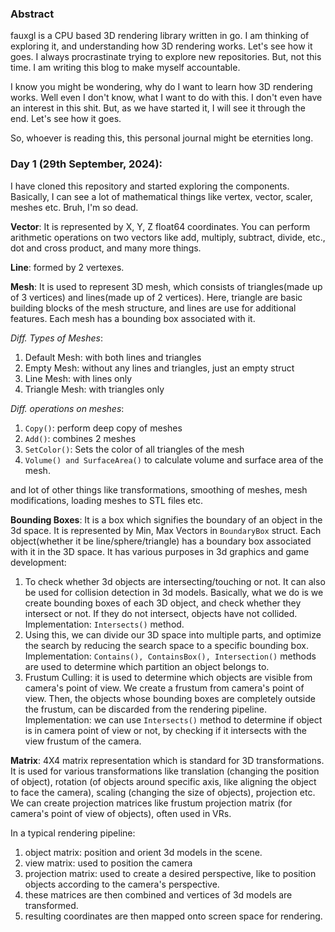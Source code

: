 ### Abstract

fauxgl is a CPU based 3D rendering library written in go. I am thinking of exploring it, and understanding how 3D rendering works. Let's see how it goes.
I always procrastinate trying to explore new repositories. But, not this time. 
I am writing this blog to make myself accountable.

I know you might be wondering, why do I want to learn how 3D rendering works. Well even I don't know, what I want to do with this. I don't even have an interest in this shit. But, as we have started it, I will see it through the end. Let's see how it goes. 

So, whoever is reading this, this personal journal might be eternities long. 

### Day 1 (29th September, 2024): 
I have cloned this repository and started exploring the components. Basically, I can see a lot of mathematical things like vertex, vector, scaler, meshes etc. Bruh, I'm so dead.

**Vector**: 
It is represented by X, Y, Z float64 coordinates. You can perform arithmetic operations on two vectors like add, multiply, subtract, divide, etc., dot and cross product, and many more things.

**Line**: 
formed by 2 vertexes. 

**Mesh**: 
It is used to represent 3D mesh, which consists of triangles(made up of 3 vertices) and lines(made up of 2 vertices). Here, triangle are basic building blocks of the mesh structure, and lines are use for additional features. Each mesh has a bounding box associated with it.

*Diff. Types of Meshes*: 
1. Default Mesh: with both lines and triangles
2. Empty Mesh: without any lines and triangles, just an empty struct
3. Line Mesh: with lines only
4. Triangle Mesh: with triangles only

*Diff. operations on meshes*:
1. `Copy()`: perform deep copy of meshes
2. `Add()`: combines 2 meshes
3. `SetColor()`: Sets the color of all triangles of the mesh
4. `Volume() and SurfaceArea()` to calculate volume and surface area of the mesh.

and lot of other things like transformations, smoothing of meshes, mesh modifications, loading meshes to STL files etc.

**Bounding Boxes**: 
It is a box which signifies the boundary of an object in the 3d space. It is represented by Min, Max Vectors in `BoundaryBox` struct. Each object(whether it be line/sphere/triangle) has a boundary box associated with it in the 3D space.
It has various purposes in 3d graphics and game development:
1. To check whether 3d objects are intersecting/touching or not. It can also be used for collision detection in 3d models. Basically, what we do is we create bounding boxes of each 3D object, and check whether they intersect or not. If they do not intersect, objects have not collided. Implementation: `Intersects()` method.
2. Using this, we can divide our 3D space into multiple parts, and optimize the search by reducing the search space to a specific bounding box. 
Implementation: `Contains(), ContainsBox(), Intersection()` methods are used to determine which partition an object belongs to.
3. Frustum Culling: it is used to determine which objects are visible from camera's point of view. We create a frustum from camera's point of view. Then, the objects whose bounding boxes are completely outside the frustum, can be discarded from the rendering pipeline. 
Implementation: we can use `Intersects()` method to determine if object is in camera point of view or not, by checking if it intersects with the view frustum of the camera.

**Matrix**:
4X4 matrix representation which is standard for 3D transformations. It is used for various transformations like translation (changing the position of object), rotation (of objects around specific axis, like aligning the object to face the camera), scaling (changing the size of objects), projection etc. 
We can create projection matrices like frustum projection matrix (for camera's point of view of objects), often used in VRs.

In a typical rendering pipeline: 
1. object matrix: position and orient 3d models in the scene.
2. view matrix: used to position the camera
3. projection matrix: used to create a desired perspective, like to position objects according to the camera's perspective. 
4. these matrices are then combined and vertices of 3d models are transformed.
5. resulting coordinates are then mapped onto screen space for rendering.




